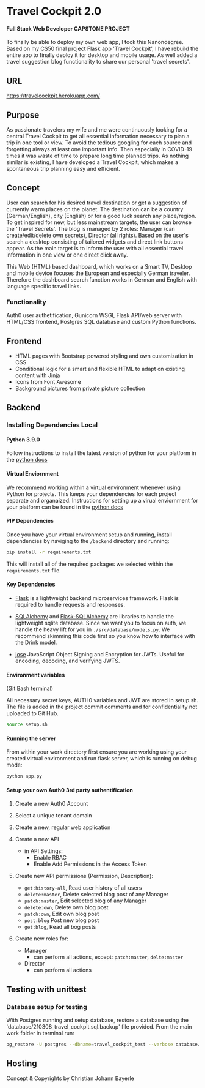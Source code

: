 # Travel Cockpit 2.0
#### Full Stack Web Developer CAPSTONE PROJECT
To finally be able to deploy my own web app, I took this Nanondegree. Based on my CS50 final project Flask app 'Travel Cockpit', I have rebuild the entire app to finally deploy it for desktop and mobile usage. As well added a travel suggestion blog functionality to share our personal 'travel secrets'.

## URL
https://travelcockpit.herokuapp.com/

## Purpose
As passionate travelers my wife and me were continuously looking for a central
Travel Cockpit to get all essential information necessary to plan a trip in one
tool or view. To avoid the tedious googling for each source and forgetting
always at least one important info.
Then especially in COVID-19 times it was waste of time to prepare long time
planned trips.
As nothing similar is existing, I have developed a Travel Cockpit, which makes
a spontaneous trip planning easy and efficient.

## Concept
User can search for his desired travel destination or get a suggestion of currently
warm places on the planet. The destination can be a country (German/English), city (English) or for a good
luck search any place/region.
To get inspired for new, but less mainstream targets, the user can browse the 'Travel Secrets'. The blog is managed by 2 roles: Manager (can create/edit/delete own secrets), Director (all rights).
Based on the user's search a desktop consisting of tailored widgets and direct link buttons appear. As the main target is to inform the user with all essential travel information in one view or one direct click away.

This Web (HTML) based dashboard, which works on a Smart TV, Desktop and mobile
device focuses the European and especially German traveler. Therefore the dashboard
search function works in German and English with language specific travel links.

### Functionality
Auth0 user authetification, Gunicorn WSGI, Flask API/web server with HTML/CSS frontend, Postgres SQL database and custom Python functions.


## Frontend
- HTML pages with Bootstrap powered styling and own customization in CSS
- Conditional logic for a smart and flexible HTML to adapt on existing content
with Jinja
- Icons from Font Awesome
- Background pictures from private picture collection


## Backend

### Installing Dependencies Local

#### Python 3.9.0

Follow instructions to install the latest version of python for your platform in the [python docs](https://docs.python.org/3/using/unix.html#getting-and-installing-the-latest-version-of-python)

#### Virtual Enviornment

We recommend working within a virtual environment whenever using Python for projects. This keeps your dependencies for each project separate and organaized. Instructions for setting up a virual enviornment for your platform can be found in the [python docs](https://packaging.python.org/guides/installing-using-pip-and-virtual-environments/)

#### PIP Dependencies

Once you have your virtual environment setup and running, install dependencies by naviging to the `/backend` directory and running:

```bash
pip install -r requirements.txt
```

This will install all of the required packages we selected within the `requirements.txt` file.

#### Key Dependencies

- [Flask](http://flask.pocoo.org/)  is a lightweight backend microservices framework. Flask is required to handle requests and responses.

- [SQLAlchemy](https://www.sqlalchemy.org/) and [Flask-SQLAlchemy](https://flask-sqlalchemy.palletsprojects.com/en/2.x/) are libraries to handle the lightweight sqlite database. Since we want you to focus on auth, we handle the heavy lift for you in `./src/database/models.py`. We recommend skimming this code first so you know how to interface with the Drink model.

- [jose](https://python-jose.readthedocs.io/en/latest/) JavaScript Object Signing and Encryption for JWTs. Useful for encoding, decoding, and verifying JWTS.

#### Environment variables
(Git Bash terminal)

All necessary secret keys, AUTH0 variables and JWT are stored in setup.sh. The file is added in the project commit comments and for confidentiality not uploaded to Git Hub.

```bash
source setup.sh
```

#### Running the server

From within your work directory first ensure you are working using your created virtual environment and run flask server, which is running on debug mode:

```bash
python app.py
```

#### Setup your own Auth0 3rd party authentification

1. Create a new Auth0 Account
2. Select a unique tenant domain
3. Create a new, regular web application
4. Create a new API
    - in API Settings:
        - Enable RBAC
        - Enable Add Permissions in the Access Token
5. Create new API permissions (Permission, Description):
    - `get:history-all`, Read user history of all users
    - `delete:master`, Delete selected blog post of any Manager
    - `patch:master`, Edit selected blog of any Manager
    - `delete:own`, Delete own blog post
    - `patch:own`, Edit own blog post
    - `post:blog` Post new blog post
    - `get:blog`, Read all bog posts

6. Create new roles for:
    - Manager
        - can perform all actions, except: `patch:master`, `delte:master`
    - Director
        - can perform all actions

## Testing with unittest

### Database setup for testing

With Postgres running and setup database, restore a database using the 'database/210308_travel_cockpit.sql.backup' file provided. From the main work folder in terminal run:
```bash
pg_restore -U postgres --dbname=travel_cockpit_test --verbose database/travel_cockpit_test.sql
```


## Hosting



 
 
 Concept & Copyrights by Christian Johann Bayerle
